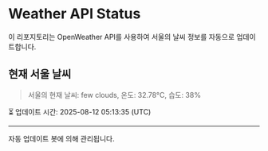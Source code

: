 
# Weather API Status

이 리포지토리는 OpenWeather API를 사용하여 서울의 날씨 정보를 자동으로 업데이트합니다.

## 현재 서울 날씨
> 서울의 현재 날씨: few clouds, 온도: 32.78°C, 습도: 38%

⏳ 업데이트 시간: 2025-08-12 05:13:35 (UTC)

---
자동 업데이트 봇에 의해 관리됩니다.
